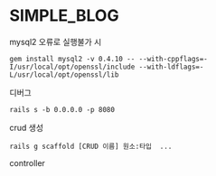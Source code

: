 # SIMPLE_BLOG

mysql2 오류로 실행불가 시
```
gem install mysql2 -v 0.4.10 -- --with-cppflags=-I/usr/local/opt/openssl/include --with-ldflags=-L/usr/local/opt/openssl/lib
```

디버그
```
rails s -b 0.0.0.0 -p 8080
```

crud 생성


``` 
rails g scaffold [CRUD 이름] 원소:타입  ...
```


controller 